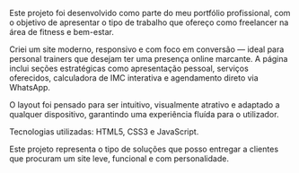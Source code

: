 Este projeto foi desenvolvido como parte do meu portfólio profissional, com o objetivo de apresentar o tipo de trabalho que ofereço como freelancer na área de fitness e bem-estar.

Criei um site moderno, responsivo e com foco em conversão — ideal para personal trainers que desejam ter uma presença online marcante. A página inclui seções estratégicas como apresentação pessoal, serviços oferecidos, calculadora de IMC interativa e agendamento direto via WhatsApp.

O layout foi pensado para ser intuitivo, visualmente atrativo e adaptado a qualquer dispositivo, garantindo uma experiência fluída para o utilizador.

Tecnologias utilizadas: HTML5, CSS3 e JavaScript.

Este projeto representa o tipo de soluções que posso entregar a clientes que procuram um site leve, funcional e com personalidade.
